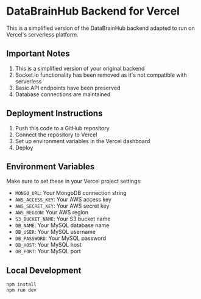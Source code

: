 # DataBrainHub Backend for Vercel

This is a simplified version of the DataBrainHub backend adapted to run on Vercel's serverless platform.

## Important Notes

1. This is a simplified version of your original backend
2. Socket.io functionality has been removed as it's not compatible with serverless
3. Basic API endpoints have been preserved
4. Database connections are maintained

## Deployment Instructions

1. Push this code to a GitHub repository
2. Connect the repository to Vercel
3. Set up environment variables in the Vercel dashboard
4. Deploy

## Environment Variables

Make sure to set these in your Vercel project settings:

- `MONGO_URL`: Your MongoDB connection string
- `AWS_ACCESS_KEY`: Your AWS access key
- `AWS_SECRET_KEY`: Your AWS secret key
- `AWS_REGION`: Your AWS region
- `S3_BUCKET_NAME`: Your S3 bucket name
- `DB_NAME`: Your MySQL database name
- `DB_USER`: Your MySQL username
- `DB_PASSWORD`: Your MySQL password
- `DB_HOST`: Your MySQL host
- `DB_PORT`: Your MySQL port

## Local Development

```bash
npm install
npm run dev
```
